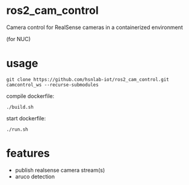 # ros2_cam_control
Camera control for RealSense cameras in a containerized environment

(for NUC)


# usage


```shell
git clone https://github.com/hsnlab-iot/ros2_cam_control.git camcontrol_ws --recurse-submodules
```


compile dockerfile:
```shell
./build.sh
```
start dockerfile:
```shell
./run.sh
```

# features
- publish realsense camera stream(s)
- aruco detection